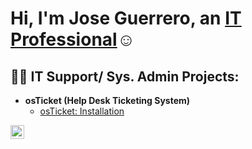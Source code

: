 <h1>Hi, I'm Jose Guerrero, an <a href="https://linkedin.com/in/JoGuerrero">IT Professional</a>☺</h1>

<h2>👨‍💻 IT Support/ Sys. Admin Projects:</h2>

- <b>osTicket (Help Desk Ticketing System)</b>
  - [osTicket: Installation](https://github.com/Jose01000111/osTicket-Install.git)

[<img align="left" alt="Josh | LinkedIn" width="22px" src="https://cdn.jsdelivr.net/npm/simple-icons@v3/icons/linkedin.svg" />][linkedin]

[linkedin]: https://linkedin.com/in/JoGuerrero

